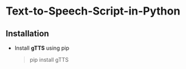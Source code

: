 # Text-to-Speech-Script-in-Python
  ## Installation
  
  - Install <strong>gTTS</strong> using pip
    > pip install gTTS
